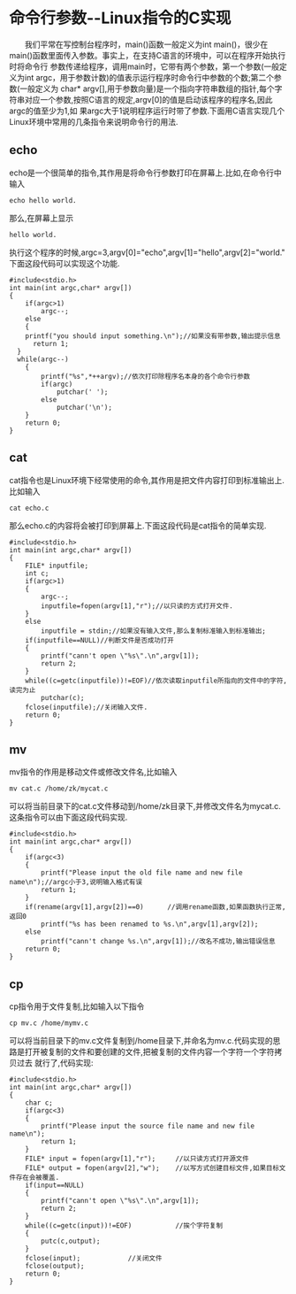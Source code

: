 命令行参数--Linux指令的C实现
===
　　我们平常在写控制台程序时，main()函数一般定义为int main()，很少在main()函数里面传入参数。事实上，在支持C语言的环境中，可以在程序开始执行时将命令行
参数传递给程序，调用main时，它带有两个参数，第一个参数(一般定义为int argc，用于参数计数)的值表示运行程序时命令行中参数的个数;第二个参数(一般定义为
char* argv[],用于参数向量)是一个指向字符串数组的指针,每个字符串对应一个参数,按照C语言的规定,argv[0]的值是启动该程序的程序名,因此argc的值至少为1,如
果argc大于1说明程序运行时带了参数.下面用C语言实现几个Linux环境中常用的几条指令来说明命令行的用法.

echo
---
echo是一个很简单的指令,其作用是将命令行参数打印在屏幕上.比如,在命令行中输入
```
echo hello world.
```
那么,在屏幕上显示
```
hello world.
```
执行这个程序的时候,argc=3,argv[0]="echo",argv[1]="hello",argv[2]="world."
下面这段代码可以实现这个功能.
```
#include<stdio.h>
int main(int argc,char* argv[])
{
	if(argc>1)
		argc--;
	else
	{
    printf("you should input something.\n");//如果没有带参数,输出提示信息
	  return 1;
  }
  while(argc--)
	{
		printf("%s",*++argv);//依次打印除程序名本身的各个命令行参数
		if(argc)
			putchar(' ');
		else
			putchar('\n');
	}
	return 0;
}
```

cat
---
cat指令也是Linux环境下经常使用的命令,其作用是把文件内容打印到标准输出上.比如输入
```
cat echo.c
```
那么echo.c的内容将会被打印到屏幕上.下面这段代码是cat指令的简单实现.
```
#include<stdio.h>
int main(int argc,char* argv[])
{
	FILE* inputfile;
	int c;
	if(argc>1)
	{
		argc--;
		inputfile=fopen(argv[1],"r");//以只读的方式打开文件.
	}
	else
		inputfile = stdin;//如果没有输入文件,那么复制标准输入到标准输出;
	if(inputfile==NULL)//判断文件是否成功打开
	{
		printf("cann't open \"%s\".\n",argv[1]);
		return 2;
	}
	while((c=getc(inputfile))!=EOF)//依次读取inputfile所指向的文件中的字符,读完为止
		putchar(c);
	fclose(inputfile);//关闭输入文件.
	return 0;
}
```
mv 
---
mv指令的作用是移动文件或修改文件名,比如输入
```
mv cat.c /home/zk/mycat.c 
```
可以将当前目录下的cat.c文件移动到/home/zk目录下,并修改文件名为mycat.c.这条指令可以由下面这段代码实现.
```
#include<stdio.h>
int main(int argc,char* argv[])
{
	if(argc<3)
	{
		printf("Please input the old file name and new file name\n");//argc小于3,说明输入格式有误
		return 1;
	}
	if(rename(argv[1],argv[2])==0)      //调用rename函数,如果函数执行正常,返回0
		printf("%s has been renamed to %s.\n",argv[1],argv[2]);
	else
		printf("cann't change %s.\n",argv[1]);//改名不成功,输出错误信息
	return 0;
}

```

cp
---
cp指令用于文件复制,比如输入以下指令
```
cp mv.c /home/mymv.c
```
可以将当前目录下的mv.c文件复制到/home目录下,并命名为mv.c.代码实现的思路是打开被复制的文件和要创建的文件,把被复制的文件内容一个字符一个字符拷贝过去
就行了,代码实现:
```
#include<stdio.h>
int main(int argc,char* argv[])
{
	char c;
	if(argc<3)
	{
		printf("Please input the source file name and new file name\n");
		return 1;
	}
	FILE* input = fopen(argv[1],"r");     //以只读方式打开源文件
	FILE* output = fopen(argv[2],"w");    //以写方式创建目标文件,如果目标文件存在会被覆盖.
	if(input==NULL)
	{
		printf("cann't open \"%s\".\n",argv[1]);
		return 2;
	}
	while((c=getc(input))!=EOF)           //挨个字符复制
	{
		putc(c,output);
	}
	fclose(input);            //关闭文件
	fclose(output);
	return 0;
}
```



